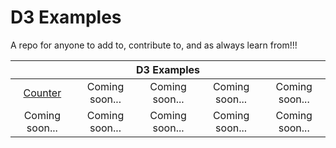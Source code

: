 # D3 Examples

A repo for anyone to add to, contribute to, and as always learn from!!! 

<table class="tg" style="width:100%; text-align:center;">
<thead>
  <tr>
    <th class="tg-0pky" colspan="5">D3 Examples</th>
  </tr>
</thead>
<tbody>
  <tr>
    <td class="tg-0pky" colspan="1">
      <a href="https://github.com/mathcodes/d3_templates/orthographicToRectangular/"> Counter</a>
    </td>
    <td class="tg-0pky" colspan="1">Coming soon...</td>
    <td class="tg-0pky" colspan="1">Coming soon...</td>
    <td class="tg-0pky" colspan="1">Coming soon...</td>
    <td class="tg-0pky" colspan="1">Coming soon...</td>
  </tr>
  <tr>
    <td class="tg-0pky" colspan="1">Coming soon...</td>
    <td class="tg-0pky" colspan="1">Coming soon...</td>
    <td class="tg-0pky" colspan="1">Coming soon...</td>
    <td class="tg-0pky" colspan="1">Coming soon...</td>
    <td class="tg-0pky" colspan="1">Coming soon...</td>
  </tr>
</tbody>
</table>